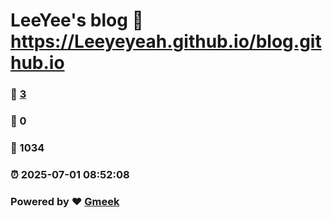# LeeYee's blog :link: https://Leeyeyeah.github.io/blog.github.io 
### :page_facing_up: [3](https://Leeyeyeah.github.io/blog.github.io/tag.html) 
### :speech_balloon: 0 
### :hibiscus: 1034 
### :alarm_clock: 2025-07-01 08:52:08 
### Powered by :heart: [Gmeek](https://github.com/Meekdai/Gmeek)
